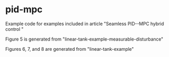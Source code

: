 # pid-mpc
Example code for examples included in article "Seamless PID--MPC hybrid control "

Figure 5 is generated from "linear-tank-example-measurable-disturbance" 

Figures 6, 7, and 8 are generated from "linear-tank-example"
